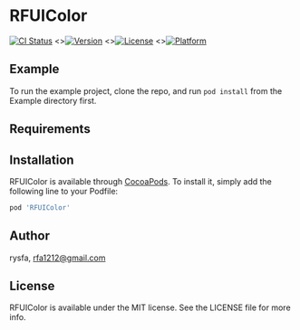 # RFUIColor

[![CI Status](https://img.shields.io/travis/rysfa/RFUIColor.svg?style=flat)](https://travis-ci.org/rysfa/RFUIColor)
<>[![Version](https://img.shields.io/cocoapods/v/RFUIColor.svg?style=flat)](https://cocoapods.org/pods/RFUIColor)
<>[![License](https://img.shields.io/cocoapods/l/RFUIColor.svg?style=flat)](https://cocoapods.org/pods/RFUIColor)
<>[![Platform](https://img.shields.io/cocoapods/p/RFUIColor.svg?style=flat)](https://cocoapods.org/pods/RFUIColor)

## Example

To run the example project, clone the repo, and run `pod install` from the Example directory first.

## Requirements

## Installation

RFUIColor is available through [CocoaPods](https://cocoapods.org). To install
it, simply add the following line to your Podfile:

```ruby
pod 'RFUIColor'
```

## Author

rysfa, rfa1212@gmail.com

## License

RFUIColor is available under the MIT license. See the LICENSE file for more info.
